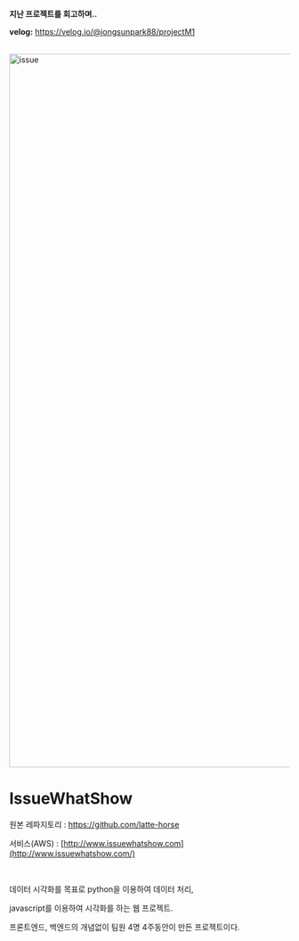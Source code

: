 **지난 프로젝트를 회고하며..**

**velog:** https://velog.io/@jongsunpark88/projectM1 

<br>

<img width="1280" alt="issue" src="https://user-images.githubusercontent.com/50945715/88271650-6ffa4700-cd12-11ea-961a-d0433205c3b1.png">

<br>

# IssueWhatShow

원본 레파지토리 :   https://github.com/latte-horse

서비스(AWS) :   [http://www.issuewhatshow.com](http://www.issuewhatshow.com/) 

<Br>

데이터 시각화를 목표로 python을 이용하여 데이터 처리,

javascript를 이용하여 시각화를 하는 웹 프로젝트.

프론트엔드, 백엔드의 개념없이 팀원 4명 4주동안이 만든 프로젝트이다.
